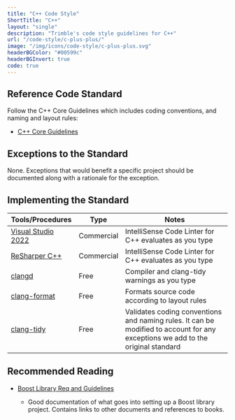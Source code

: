 ```yaml
---
title: "C++ Code Style"
ShortTitle: "C++"
layout: "single"
description: "Trimble's code style guidelines for C++"
url: "/code-style/c-plus-plus/"
image: "/img/icons/code-style/c-plus-plus.svg"
headerBGColor: "#00599c"
headerBGInvert: true
code: true
---
```


## Reference Code Standard

Follow the C++ Core Guidelines which includes coding conventions, and naming and layout rules:

- [C++ Core Guidelines](https://isocpp.github.io/CppCoreGuidelines/CppCoreGuidelines)

## Exceptions to the Standard

None. Exceptions that would benefit a specific project should be documented along with a rationale for the exception.

## Implementing the Standard

| Tools/Procedures                                                      | Type        | Notes                                                                                                          |
| --------------------------------------------------------------------- | ----------- | -------------------------------------------------------------------------------------------------------------- |
| [Visual Studio 2022](https://visualstudio.microsoft.com/downloads)    | Commercial  | IntelliSense Code Linter for C++ evaluates as you type                                                         |
| [ReSharper C++](https://www.jetbrains.com/resharper-cpp/)             | Commercial  | IntelliSense Code Linter for C++ evaluates as you type                                                         |
| [clangd](https://clangd.llvm.org/)                                    | Free        | Compiler and clang-tidy warnings as you type |
| [clang-format](https://clang.llvm.org/docs/ClangFormat.html)          | Free        | Formats source code according to layout rules                                                                   |
| [clang-tidy](https://clang.llvm.org/extra/clang-tidy/)                | Free        | Validates coding conventions and naming rules. It can be modified to account for any exceptions we add to the original standard              |

## Recommended Reading

- [Boost Library Req and Guidelines](https://www.boost.org/development/requirements.html)

  - Good documentation of what goes into setting up a Boost library project. Contains links to other documents and references to books.
